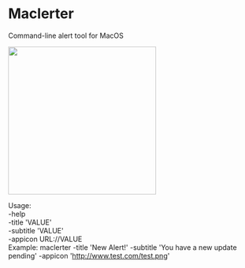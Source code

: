 # Maclerter
Command-line alert tool for MacOS

<img src="https://github.com/djquazzi/Maclerter/blob/master/example.png" width="300">


Usage:<br />
 -help<br />
 -title 'VALUE'<br />
 -subtitle 'VALUE'<br />
 -appicon URL://VALUE<br />
 Example: maclerter -title 'New Alert!' -subtitle 'You have a new update pending' -appicon 'http://www.test.com/test.png'
